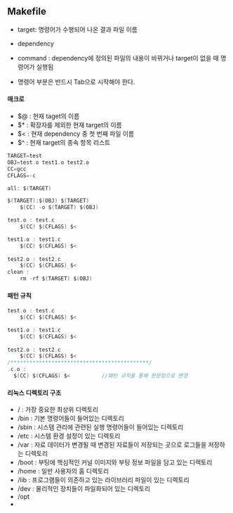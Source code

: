## Makefile
* target: 명령어가 수행되어 나온 결과 파일 이름
* dependency
* command : dependency에 정의된 파일의 내용이 바뀌거나 target이 없을 때 명령어가 실행됨

* 명령어 부분은 반드시 Tab으로 시작해야 한다.
#### 매크로
* $@ : 현재 taget의 이름
* $* : 확장자를 제외한 현재 target의 이름
* $< : 현재 dependency 중 첫 번째 파일 이름
* $^ : 현재 target의 종속 항목 리스트

```c
TARGET=test
OBJ=test.o test1.o test2.o
CC=gcc
CFLAGS=-c

all: $(TARGET)

$(TARGET):$(OBJ) $(TARGET)
    $(CC) -o $(TARGET) $(OBJ)

test.o : test.c
    $(CC) $(CFLAGS) $<

test1.o : test1.c
    $(CC) $(CFLAGS) $<
    
test2.o : test2.c
    $(CC) $(CFLAGS) $<
clean :
    rm -rf $(TARGET) $(OBJ)

```
#### 패턴 규칙
```c
test.o : test.c
    $(CC) $(CFLAGS) $<

test1.o : test1.c
    $(CC) $(CFLAGS) $<
    
test2.o : test2.c
    $(CC) $(CFLAGS) $<
/********************************************/
.c.o :  
  $(CC) $(CFLAGS) $<          //패턴 규칙을 통해 한문장으로 변경 
```

#### 리눅스 디렉토리 구조
* / : 가장 중요한 최상위 디렉토리
* /bin : 기본 명령어들이 들어있는 디렉토리
* /sbin : 시스템 관리에 관련된 실행 명령어들이 들어있는 디렉토리
* /etc : 시스템 환경 설정이 있는 디렉토리
* /var : 자료 데이터가 변경될 때 변경된 자료들이 저장되는 곳으로 로그들을 저장하는 디렉토리
* /boot : 부팅에 핵심적인 커널 이미지와 부팅 정보 파일을 담고 있는 디렉토리
* /home : 일반 사용자의 홈 디렉토리
* /lib : 프로그램들이 의존하고 있는 라이브러리 파일이 있는 디렉토리
* /dev : 물리적인 장치들이 파일화되어 있는 디렉토리
* /opt
* 





